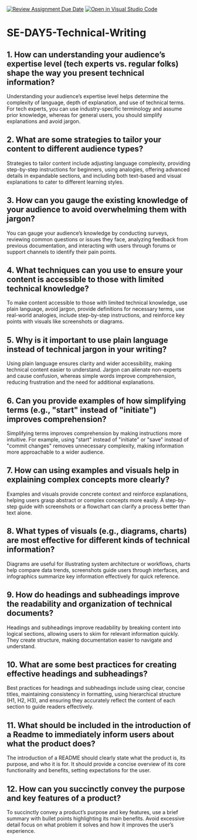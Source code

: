 [![Review Assignment Due Date](https://classroom.github.com/assets/deadline-readme-button-22041afd0340ce965d47ae6ef1cefeee28c7c493a6346c4f15d667ab976d596c.svg)](https://classroom.github.com/a/zsAR-pyY)
[![Open in Visual Studio Code](https://classroom.github.com/assets/open-in-vscode-2e0aaae1b6195c2367325f4f02e2d04e9abb55f0b24a779b69b11b9e10269abc.svg)](https://classroom.github.com/online_ide?assignment_repo_id=18481804&assignment_repo_type=AssignmentRepo)
# SE-DAY5-Technical-Writing
## 1. How can understanding your audience’s expertise level (tech experts vs. regular folks) shape the way you present technical information?
Understanding your audience’s expertise level helps determine the complexity of language, depth of explanation, and use of technical terms. For tech experts, you can use industry-specific terminology and assume prior knowledge, whereas for general users, you should simplify explanations and avoid jargon.

## 2. What are some strategies to tailor your content to different audience types?
Strategies to tailor content include adjusting language complexity, providing step-by-step instructions for beginners, using analogies, offering advanced details in expandable sections, and including both text-based and visual explanations to cater to different learning styles.

## 3. How can you gauge the existing knowledge of your audience to avoid overwhelming them with jargon?
You can gauge your audience’s knowledge by conducting surveys, reviewing common questions or issues they face, analyzing feedback from previous documentation, and interacting with users through forums or support channels to identify their pain points.

## 4. What techniques can you use to ensure your content is accessible to those with limited technical knowledge?
To make content accessible to those with limited technical knowledge, use plain language, avoid jargon, provide definitions for necessary terms, use real-world analogies, include step-by-step instructions, and reinforce key points with visuals like screenshots or diagrams.

## 5. Why is it important to use plain language instead of technical jargon in your writing?
Using plain language ensures clarity and wider accessibility, making technical content easier to understand. Jargon can alienate non-experts and cause confusion, whereas simple words improve comprehension, reducing frustration and the need for additional explanations.

## 6. Can you provide examples of how simplifying terms (e.g., "start" instead of "initiate") improves comprehension?
Simplifying terms improves comprehension by making instructions more intuitive. For example, using "start" instead of "initiate" or "save" instead of "commit changes" removes unnecessary complexity, making information more approachable to a wider audience.

## 7. How can using examples and visuals help in explaining complex concepts more clearly?
Examples and visuals provide concrete context and reinforce explanations, helping users grasp abstract or complex concepts more easily. A step-by-step guide with screenshots or a flowchart can clarify a process better than text alone.

## 8. What types of visuals (e.g., diagrams, charts) are most effective for different kinds of technical information?
Diagrams are useful for illustrating system architecture or workflows, charts help compare data trends, screenshots guide users through interfaces, and infographics summarize key information effectively for quick reference.

## 9. How do headings and subheadings improve the readability and organization of technical documents?
Headings and subheadings improve readability by breaking content into logical sections, allowing users to skim for relevant information quickly. They create structure, making documentation easier to navigate and understand.

## 10. What are some best practices for creating effective headings and subheadings?
Best practices for headings and subheadings include using clear, concise titles, maintaining consistency in formatting, using hierarchical structure (H1, H2, H3), and ensuring they accurately reflect the content of each section to guide readers effectively.

## 11. What should be included in the introduction of a Readme to immediately inform users about what the product does?
The introduction of a README should clearly state what the product is, its purpose, and who it is for. It should provide a concise overview of its core functionality and benefits, setting expectations for the user.

## 12. How can you succinctly convey the purpose and key features of a product?
To succinctly convey a product’s purpose and key features, use a brief summary with bullet points highlighting its main benefits. Avoid excessive detail focus on what problem it solves and how it improves the user’s experience.
